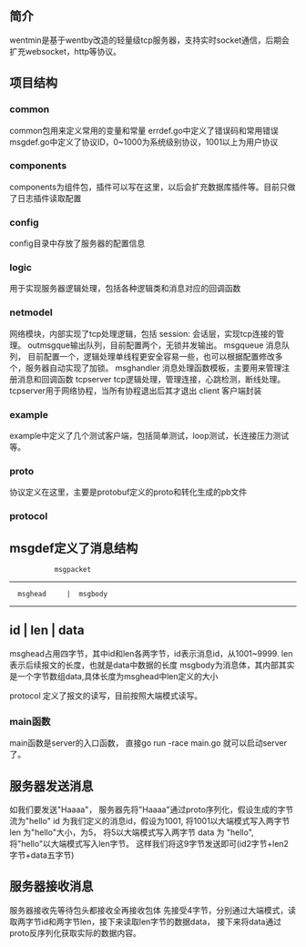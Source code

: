## 简介
wentmin是基于wentby改造的轻量级tcp服务器，支持实时socket通信，后期会扩充websocket，http等协议。
## 项目结构
### common
common包用来定义常用的变量和常量
errdef.go中定义了错误码和常用错误
msgdef.go中定义了协议ID，0~1000为系统级别协议，1001以上为用户协议
### components
components为组件包，插件可以写在这里，以后会扩充数据库插件等。目前只做了日志插件读取配置
### config
config目录中存放了服务器的配置信息
### logic
用于实现服务器逻辑处理，包括各种逻辑类和消息对应的回调函数
### netmodel
网络模块，内部实现了tcp处理逻辑，包括
session: 会话层，实现tcp连接的管理。
outmsgque输出队列，目前配置两个，无锁并发输出。
msgqueue 消息队列， 目前配置一个，逻辑处理单线程更安全容易一些，也可以根据配置修改多个，服务器自动实现了加锁。
msghandler 消息处理函数模板，主要用来管理注册消息和回调函数
tcpserver tcp逻辑处理，管理连接，心跳检测，断线处理。tcpserver用于网络协程，当所有协程退出后其才退出
client 客户端封装
### example
example中定义了几个测试客户端，包括简单测试，loop测试，长连接压力测试等。
### proto
协议定义在这里，主要是protobuf定义的proto和转化生成的pb文件
### protocol
msgdef定义了消息结构
-----------------------------------------------
               msgpacket
-----------------------------------------------
      msghead     |  msgbody
-----------------------------------------------
id      |   len   |   data
-----------------------------------------------
msghead占用四字节，其中id和len各两字节，id表示消息id，从1001~9999.
len表示后续报文的长度，也就是data中数据的长度
msgbody为消息体，其内部其实是一个字节数组data,具体长度为msghead中len定义的大小

protocol 定义了报文的读写，目前按照大端模式读写。

### main函数
main函数是server的入口函数， 直接go run -race main.go 就可以启动server了。

## 服务器发送消息
如我们要发送"Haaaa"， 服务器先将"Haaaa"通过proto序列化，假设生成的字节流为"hello"
id 为我们定义的消息id，假设为1001, 将1001以大端模式写入两字节
len 为"hello"大小，为5， 将5以大端模式写入两字节
data 为 "hello", 将"hello"以大端模式写入len字节。
这样我们将这9字节发送即可(id2字节+len2字节+data五字节)
## 服务器接收消息
服务器接收先等待包头都接收全再接收包体
先接受4字节，分别通过大端模式，读取两字节id和两字节len，接下来读取len字节的数据data，
接下来将data通过proto反序列化获取实际的数据内容。
